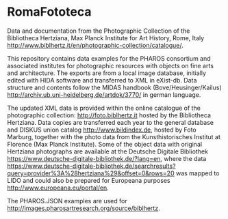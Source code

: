 # RomaFototeca
Data and documentation from the Photographic Collection of the Bibliotheca Hertziana, Max Planck Institute for Art History, Rome, Italy http://www.biblhertz.it/en/photographic-collection/catalogue/.

This repository contains data examples for the PHAROS consortium and associated institutes for photographic resources with objects on fine arts and architecture. The exports are from a local image database, initially edited with HIDA software and transferred to XML in eXist-db. Data structure and contents follow the MIDAS handbook (Bove/Heusinger/Kailus) http://archiv.ub.uni-heidelberg.de/artdok/3770/ in german language.

The updated XML data is provided within the online catalogue of the photographic collection: http://foto.biblhertz.it hosted by the Bibliotheca Hertziana. Data copies are transferred each year to the general database and DISKUS union catalog http://www.bildindex.de, hosted by Foto Marburg, together with the photo data from the Kunsthistorisches Institut at Florence (Max Planck Institute). Some of the object data with original Hertziana photographs are available at the Deutsche Digitale Bibliothek https://www.deutsche-digitale-bibliothek.de/?lang=en, where the data https://www.deutsche-digitale-bibliothek.de/searchresults?query=provider%3A%28hertziana%29&offset=0&rows=20 was mapped to LIDO and could also be prepared for Europeana purposes http://www.europeana.eu/portal/en. 

The PHAROS.JSON examples are used for http://images.pharosartresearch.org/source/biblhertz.
